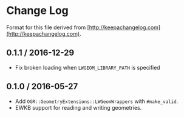 # Change Log

Format for this file derived from [http://keepachangelog.com](http://keepachangelog.com).

## 0.1.1 / 2016-12-29

* Fix broken loading when `LWGEOM_LIBRARY_PATH` is specified

## 0.1.0 / 2016-05-27

* Add `OGR::GeometryExtensions::LWGeomWrappers` with `#make_valid`.
* EWKB support for reading and writing geometries.
